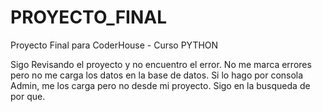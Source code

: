# PROYECTO_FINAL
Proyecto Final para CoderHouse - Curso PYTHON

Sigo Revisando el proyecto y no encuentro el error. No me marca errores pero no me carga los datos en la base de datos. Si lo hago por consola Admin, me los carga pero no desde mi proyecto. Sigo en la busqueda de por que.